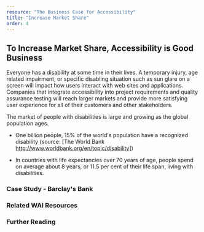 ```yaml
---
resource: "The Business Case for Accessibility"
title: "Increase Market Share"
order: 4
---
```


## To Increase Market Share, Accessibility is Good Business

Everyone has a disability at some time in their lives. A temporary injury, age related impairment, or specific disabling situation such as sun glare on a screen will impact how users interact with web sites and applications. Companies that integrate accessibility into project requirements and quality assurance testing will reach larger markets and provide more satisfying user experience for all of their customers and other stakeholders.

The market of people with disabilities is large and growing as the global population ages.
* One billion people, 15% of the world's population have a recognized disability (source: [The World Bank http://www.worldbank.org/en/topic/disability])

* In countries with life expectancies over 70 years of age, people spend on average about 8 years, or 11.5 per cent of their life span, living with disabilities.



### Case Study - Barclay's Bank

### Related WAI Resources

### Further Reading

